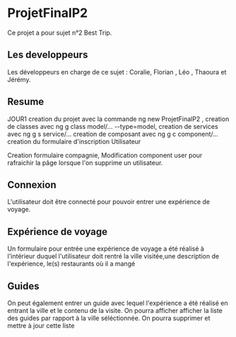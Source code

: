# ProjetFinalP2

Ce projet a pour sujet n°2 Best Trip.

## Les developpeurs 
Les développeurs en charge de ce sujet : Coralie, Florian , Léo , Thaoura et Jérémy.

## Resume 
JOUR1
creation du projet avec la commande ng new ProjetFinalP2 , 
creation de classes avec ng g class model/... --type=model,
creation de services avec ng g s service/... 
creation de composant avec ng g c component/...
creation du formulaire d'inscription Utilisateur

Creation formulaire compagnie, Modification component user pour rafraichir la pâge lorsque l'on supprime un utilisateur.

## Connexion
L'utilisateur doit être connecté pour pouvoir entrer une expérience de voyage.

## Expérience de voyage

Un formulaire pour entrée une expérience de voyage a été réalisé à l'intérieur duquel l'utilisateur doit rentré la ville visitée,une description de l'expérience, le(s) restaurants où il a mangé
 
## Guides

On peut également entrer un guide avec lequel l'expérience a été réalisé en entrant la ville et le contenu de la visite.
On pourra afficher afficher la liste des guides par rapport à la ville séléctionnée.
On pourra supprimer et mettre à jour cette liste


